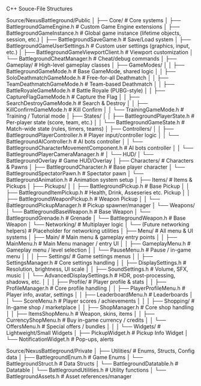 C++ Souce-File Structures

Source/NexusBattleground/Public
│
├── Core/                                           # Core systems
│   ├── BattlegroundGameEngine.h                    # Custom Game Engine extensions
│   ├── BattlegroundGameInstance.h                  # Global game instance (lifetime objects, session, etc.)
│   ├── BattlegroundSaveGame.h                      # Save/Load system
│   ├── BattlegroundGameUserSettings.h              # Custom user settings (graphics, input, etc.)
│   ├── BattlegroundGameViewportClient.h            # Viewport customization
│   └── BattlegroundCheatManager.h                  # Cheat/debug commands
│
├── Gameplay/                                       # High-level gameplay classes
│   ├── GameModes/
│   │   ├── BattlegroundGameMode.h                  # Base GameMode, shared logic
│   │   ├── SoloDeathmatchGameMode.h                # Free-for-all Deathmatch
│   │   ├── TeamDeathmatchGameMode.h                # Team-based Deathmatch
│   │   ├── BattleRoyaleGameMode.h                  # Battle Royale (PUBG-style)
│   │   ├── CaptureFlagGameMode.h                   # Capture the Flag
│   │   ├── SearchDestroyGameMode.h                 # Search & Destroy
│   │   ├── KillConfirmGameMode.h                   # Kill Confirm
│   │   └── TrainingGameMode.h                      # Training / Tutorial mode
│   ├── States/
│   │   ├── BattlegroundPlayerState.h               # Per-player state (score, team, etc.)
│   │   └── BattlegroundGameState.h                 # Match-wide state (rules, timers, teams)
│   ├── Controllers/
│   │   ├── BattlegroundPlayerController.h          # Player input/controller logic
│   │   └── BattlegroundAIController.h              # AI bots controller
│   │   └── BattlegroundCharacterMovementComponent.h              # AI bots controller
│   │   └── BattlegroundPlayerCameraManager.h       # 
│   └── HUD/
│       └── BattlegroundOverlay                     # Game HUD/Overlay
│
├── Characters/                                     # Characters & Pawns
│   ├── BattlegroundCharacter.h                     # Base player character
│   └── BattlegroundSpectatorPawn.h                 # Spectator pawn
│   └── BattlegroundAnimation.h                     # Animation system setup
│
├── Items/                                          # Items & Pickups
│   ├── Pickups/
│   │   ├── BattlegroundPickup.h                    # Base Pickup
│   │   ├── BattlegroundItemPickup.h                # Health, Drink, Asseseries etc. Pickup
│   │   ├── BattlegroundWeaponPickup.h              # Weapon Pickup
│   │   └── BattlegroundPickupManager.h             # Pickup spawner/manager
│   └── Weapons/
│       └── BattlegroundBaseWeapon.h                # Base Weapon
│       └── BattlegroundGrenade.h                   # Grenade
│       └── BattlegroundWeapon.h                    # Base Weapon
│
└── Networking/                                     # Multiplayer logic
│    └── (Future networking helpers)                # Placeholder for networking utilities
│
├── Menu/                                           # All menu & UI systems
│   ├── Main/                                       # Main menu & gameplay entry points
│   │   ├── MainMenu.h                              # Main Menu manager / entry UI
│   │   ├── GameplayMenu.h                          # Gameplay menu / level selection
│   │   └── PauseMenu.h                             # Pause / in-game menu
│   │
│   ├── Settings/                                   # Game settings menus
│   │   ├── SettingsManager.h                       # Core settings handling
│   │   ├── DisplaySettings.h                       # Resolution, brightness, UI scale
│   │   ├── SoundSettings.h                         # Volume, SFX, music
│   │   └── AdvancedDisplaySettings.h               # HDR, post-processing, shadows, etc.
│   │
│   ├── Profile/                                    # Player profile & stats
│   │   ├── ProfileManager.h                        # Core profile handling
│   │   ├── PlayerProfileMenu.h                     # Player info, avatar, settings
│   │   ├── LeaderboardMenu.h                       # Leaderboards
│   │   └── ScoreMenu.h                             # Player scores / achievements
│   │
│   ├── Shopping/                                   # In-game shop / marketplace
│   │   ├── ShopManager.h                           # Core shop handling
│   │   ├── ItemsShopMenu.h                         # Weapon, skins, items
│   │   ├── CurrencyShopMenu.h                      # Buy in-game currency / credits
│   │   └── OffersMenu.h                            # Special offers / bundles
│   │
│   └── Widgets/                                    # Lightweight/Small Widgets
│       ├── PickupWidget.h                          # Pickup Info Widget
│       └── NotificationWidget.h                    # Pop-ups, alerts



Source/NexusBattleground/Private
│
├── Utilities/                                      # Enums, Structs, Config data
│   ├── BattlegroundEnum.h                          # Game Enums
│   └── BattlegroundStruct.h                        # Data Structs
│   └── BattlegroundDatatable.h                     # Datatable
│   └── BattlegroundUtilities.h                     # Utility functions
│   └── BattlegroundAssets.h                        # Asset references/manager